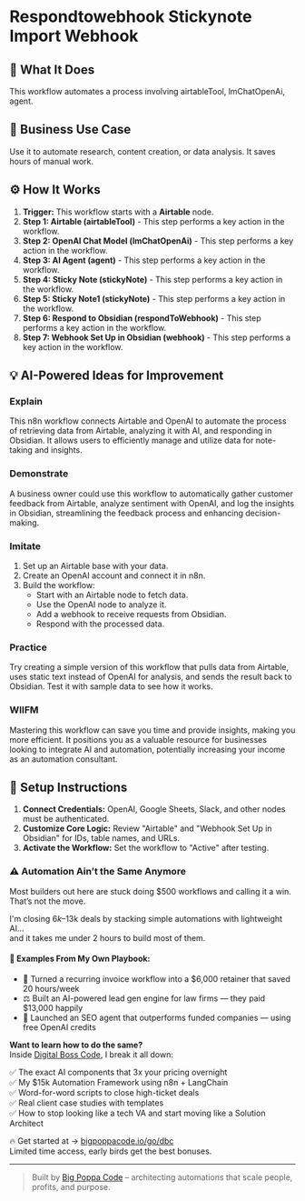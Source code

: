 # Respondtowebhook Stickynote Import Webhook

## 🚀 What It Does
This workflow automates a process involving airtableTool, lmChatOpenAi, agent.

## 💼 Business Use Case
Use it to automate research, content creation, or data analysis. It saves hours of manual work.

## ⚙️ How It Works
1.  **Trigger:** This workflow starts with a **Airtable** node.
2. **Step 1: Airtable (airtableTool)** - This step performs a key action in the workflow.
3. **Step 2: OpenAI Chat Model (lmChatOpenAi)** - This step performs a key action in the workflow.
4. **Step 3: AI Agent (agent)** - This step performs a key action in the workflow.
5. **Step 4: Sticky Note (stickyNote)** - This step performs a key action in the workflow.
6. **Step 5: Sticky Note1 (stickyNote)** - This step performs a key action in the workflow.
7. **Step 6: Respond to Obsidian (respondToWebhook)** - This step performs a key action in the workflow.
8. **Step 7: Webhook Set Up in Obsidian (webhook)** - This step performs a key action in the workflow.

## 💡 AI-Powered Ideas for Improvement
### Explain
This n8n workflow connects Airtable and OpenAI to automate the process of retrieving data from Airtable, analyzing it with AI, and responding in Obsidian. It allows users to efficiently manage and utilize data for note-taking and insights.

### Demonstrate
A business owner could use this workflow to automatically gather customer feedback from Airtable, analyze sentiment with OpenAI, and log the insights in Obsidian, streamlining the feedback process and enhancing decision-making.

### Imitate
1. Set up an Airtable base with your data.
2. Create an OpenAI account and connect it in n8n.
3. Build the workflow: 
   - Start with an Airtable node to fetch data.
   - Use the OpenAI node to analyze it.
   - Add a webhook to receive requests from Obsidian.
   - Respond with the processed data.

### Practice
Try creating a simple version of this workflow that pulls data from Airtable, uses static text instead of OpenAI for analysis, and sends the result back to Obsidian. Test it with sample data to see how it works.

### WIIFM
Mastering this workflow can save you time and provide insights, making you more efficient. It positions you as a valuable resource for businesses looking to integrate AI and automation, potentially increasing your income as an automation consultant.

## 🔧 Setup Instructions
1. **Connect Credentials:** OpenAI, Google Sheets, Slack, and other nodes must be authenticated.
2. **Customize Core Logic:** Review "Airtable" and "Webhook Set Up in Obsidian" for IDs, table names, and URLs.
3. **Activate the Workflow:** Set the workflow to "Active" after testing.

### ⚠️ Automation Ain’t the Same Anymore

Most builders out here are stuck doing $500 workflows and calling it a win.  
That’s not the move.  

I'm closing $6k–$13k deals by stacking simple automations with lightweight AI...  
and it takes me under 2 hours to build most of them.

#### 🧠 Examples From My Own Playbook:
- 🔁 Turned a recurring invoice workflow into a $6,000 retainer that saved 20 hours/week  
- ⚖️ Built an AI-powered lead gen engine for law firms — they paid $13,000 happily  
- 🚀 Launched an SEO agent that outperforms funded companies — using free OpenAI credits  

**Want to learn how to do the same?**  
Inside [Digital Boss Code](https://bigpoppacode.io/go/dbc), I break it all down:

✅ The exact AI components that 3x your pricing overnight  
✅ My $15k Automation Framework using n8n + LangChain  
✅ Word-for-word scripts to close high-ticket deals  
✅ Real client case studies with templates  
✅ How to stop looking like a tech VA and start moving like a Solution Architect  

🔥 Get started at → [bigpoppacode.io/go/dbc](https://bigpoppacode.io/go/dbc)  
Limited time access, early birds get the best bonuses.

---
> Built by [Big Poppa Code](https://bigpoppacode.io) – architecting automations that scale people, profits, and purpose.
